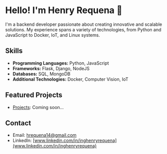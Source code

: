 # Hello! I'm Henry Requena 👋

I'm a backend developer passionate about creating innovative and scalable solutions. My experience spans a variety of technologies, from Python and JavaScript to Docker, IoT, and Linux systems.

## Skills

- **Programming Languages:** Python, JavaScript
- **Frameworks:** Flask, Django, NodeJS
- **Databases:** SQL, MongoDB
- **Additional Technologies:** Docker, Computer Vision, IoT

## Featured Projects

- [Projects](https://github.com/hrbackdev): Coming soon...

## Contact

- Email: hrequena14@gmail.com
- LinkedIn: [www.linkedin.com/in/inghenryrequena](www.linkedin.com/in/inghenryrequena)
